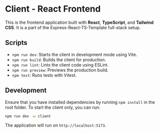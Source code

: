 
# Client - React Frontend

This is the frontend application built with **React**, **TypeScript**, and **Tailwind CSS**. It is a part of the Express-React-TS-Template full-stack setup.

## Scripts

- `npm run dev`: Starts the client in development mode using Vite.
- `npm run build`: Builds the client for production.
- `npm run lint`: Lints the client code using ESLint.
- `npm run preview`: Previews the production build.
- `npm test`: Runs tests with Vitest.

## Development

Ensure that you have installed dependencies by running `npm install` in the root folder. To start the client only, you can run:

```bash
npm run dev -w client
```

The application will run on `http://localhost:5173`.
